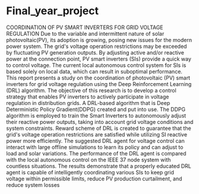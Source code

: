 # Final_year_project
COORDINATION OF PV SMART INVERTERS FOR GRID  VOLTAGE REGULATION
Due to the variable and intermittent nature of solar photovoltaic(PV), its adoption is growing, 
posing new issues for the modern power system. The grid's voltage operation restrictions may be 
exceeded by fluctuating PV generation outputs. By adjusting active and/or reactive power at the 
connection point, PV smart inverters (SIs) provide a quick way to control voltage. The current 
local autonomous control system for SIs is based solely on local data, which can result in 
suboptimal performance. This report presents a study on the coordination of photovoltaic (PV) 
smart inverters for grid voltage regulation using the Deep Reinforcement Learning (DRL) 
algorithm. The objective of this research is to develop a control strategy that enables PV inverters 
to actively participate in voltage regulation in distribution grids. A DRL-based algorithm that is 
Deep Deterministic Policy Gradient(DDPG) created and put into use. The DDPG algorithm is 
employed to train the Smart Inverters to autonomously adjust their reactive power outputs, taking 
into account grid voltage conditions and system constraints. Reward scheme of DRL is created to 
guarantee that the grid's voltage operation restrictions are satisfied while utilizing SI reactive 
power more efficiently. The suggested DRL agent for voltage control can interact with large offline 
simulations to learn its policy and can adjust to load and solar variations. The performance of the 
DRL agent is compared with the local autonomous control on the IEEE 37 node system with 
countless situations. The results demonstrate that a properly educated DRL agent is capable of 
intelligently coordinating various SIs to keep grid voltage within permissible limits, reduce PV 
production curtailment, and reduce system losses
